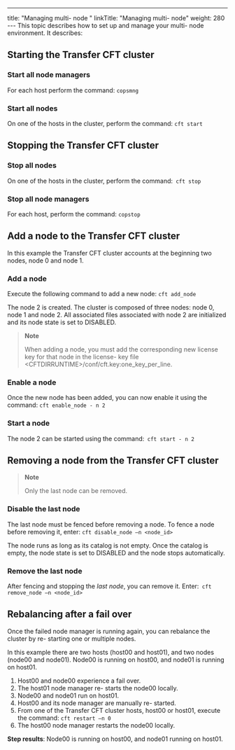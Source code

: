 ---
title: "Managing multi- node  "
linkTitle: "Managing multi- node"
weight: 280
--- This topic describes how to set up and manage your multi- node environment. It describes:

## Starting the Transfer CFT cluster

### Start all node managers

For each host perform the command: `copsmng`

### Start all nodes

On one of the hosts in the cluster, perform the command: `cft start`

## Stopping the Transfer CFT cluster

### Stop all nodes

On one of the hosts in the cluster, perform the command:` cft stop`

### Stop all node managers

For each host, perform the command: `copstop`

## Add a node to the Transfer CFT cluster

In this example the Transfer CFT cluster accounts at the beginning two nodes, node 0 and node 1.

### Add a node

Execute the following command to add a new node: `cft add_node`

The node 2 is created. The cluster is composed of three nodes: node 0, node 1 and node 2. All associated files associated with node 2 are initialized and its node state is set to DISABLED.

> **Note**
>
> When adding a node, you must add the corresponding new license key for that node in the license- key file &lt;CFTDIRRUNTIME>/conf/cft.key:one_key_per_line.

### Enable a node

Once the new node has been added, you can now enable it using the command: `cft enable_node - n 2`

### Start a node

The node 2 can be started using the command:` cft start - n 2`

## Removing a node from the Transfer CFT cluster

> **Note**
>
> Only the last node can be removed.

### Disable the last node

The last node must be fenced before removing a node. To fence a node before removing it, enter: `cft disable_node –n <node_id>`

The node runs as long as its catalog is not empty. Once the catalog is empty, the node state is set to DISABLED and the node stops automatically.

### Remove the last node

After fencing and stopping the *last node*, you can remove it. Enter:` cft remove_node –n <node_id>`

## Rebalancing after a fail over

Once the failed node manager is running again, you can rebalance the cluster by re- starting one or multiple nodes.

In this example there are two hosts (host00 and host01), and two nodes (node00 and node01). Node00 is running on host00, and node01 is running on host01.

1. Host00 and node00 experience a fail over.
1. The host01 node manager re- starts the node00 locally.
1. Node00 and node01 run on host01.
1. Host00 and its node manager are manually re- started.
1. From one of the Transfer CFT cluster hosts, host00 or host01, execute the command: `cft restart –n 0`
1. The host00 node manager restarts the node00 locally.

****Step results****: Node00 is running on host00, and node01 running on host01.
